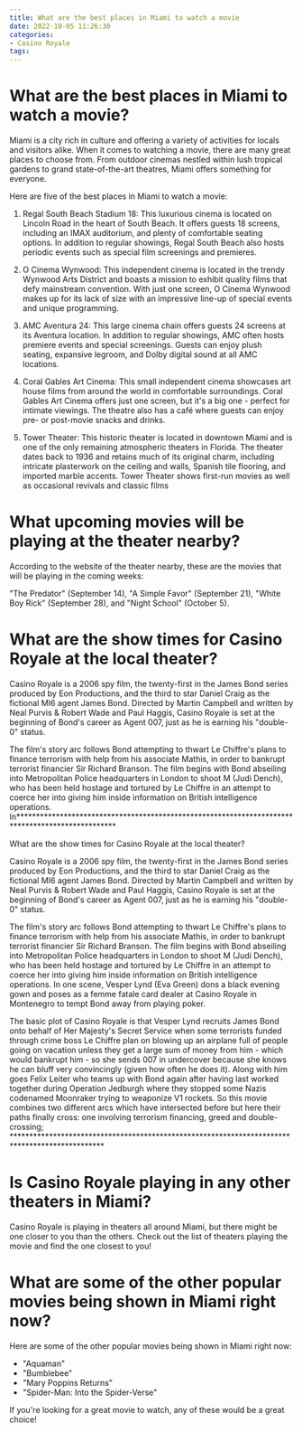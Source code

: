 ```yaml
---
title: What are the best places in Miami to watch a movie 
date: 2022-10-05 11:26:30
categories:
- Casino Royale
tags:
---
```



#  What are the best places in Miami to watch a movie? 

Miami is a city rich in culture and offering a variety of activities for locals and visitors alike. When it comes to watching a movie, there are many great places to choose from. From outdoor cinemas nestled within lush tropical gardens to grand state-of-the-art theatres, Miami offers something for everyone. 

Here are five of the best places in Miami to watch a movie: 

1. Regal South Beach Stadium 18: This luxurious cinema is located on Lincoln Road in the heart of South Beach. It offers guests 18 screens, including an IMAX auditorium, and plenty of comfortable seating options. In addition to regular showings, Regal South Beach also hosts periodic events such as special film screenings and premieres. 

2. O Cinema Wynwood: This independent cinema is located in the trendy Wynwood Arts District and boasts a mission to exhibit quality films that defy mainstream convention. With just one screen, O Cinema Wynwood makes up for its lack of size with an impressive line-up of special events and unique programming. 

3. AMC Aventura 24: This large cinema chain offers guests 24 screens at its Aventura location. In addition to regular showings, AMC often hosts premiere events and special screenings. Guests can enjoy plush seating, expansive legroom, and Dolby digital sound at all AMC locations. 

4. Coral Gables Art Cinema: This small independent cinema showcases art house films from around the world in comfortable surroundings. Coral Gables Art Cinema offers just one screen, but it's a big one - perfect for intimate viewings. The theatre also has a café where guests can enjoy pre- or post-movie snacks and drinks. 

5. Tower Theater: This historic theater is located in downtown Miami and is one of the only remaining atmospheric theaters in Florida. The theater dates back to 1936 and retains much of its original charm, including intricate plasterwork on the ceiling and walls, Spanish tile flooring, and imported marble accents. Tower Theater shows first-run movies as well as occasional revivals and classic films

#  What upcoming movies will be playing at the theater nearby? 

According to the website of the theater nearby, these are the movies that will be playing in the coming weeks: 

"The Predator" (September 14), "A Simple Favor" (September 21), "White Boy Rick" (September 28), and "Night School" (October 5).

#  What are the show times for Casino Royale at the local theater? 

Casino Royale is a 2006 spy film, the twenty-first in the James Bond series produced by Eon Productions, and the third to star Daniel Craig as the fictional MI6 agent James Bond. Directed by Martin Campbell and written by Neal Purvis & Robert Wade and Paul Haggis, Casino Royale is set at the beginning of Bond's career as Agent 007, just as he is earning his "double-0" status.

The film's story arc follows Bond attempting to thwart Le Chiffre's plans to finance terrorism with help from his associate Mathis, in order to bankrupt terrorist financier Sir Richard Branson. The film begins with Bond abseiling into Metropolitan Police headquarters in London to shoot M (Judi Dench), who has been held hostage and tortured by Le Chiffre in an attempt to coerce her into giving him inside information on British intelligence operations. In*************************************************************************************************

What are the show times for Casino Royale at the local theater? 

Casino Royale is a 2006 spy film, the twenty-first in the James Bond series produced by Eon Productions, and the third to star Daniel Craig as the fictional MI6 agent James Bond. Directed by Martin Campbell and written by Neal Purvis & Robert Wade and Paul Haggis, Casino Royale is set at the beginning of Bond's career as Agent 007, just as he is earning his "double-0" status. 

The film's story arc follows Bond attempting to thwart Le Chiffre's plans to finance terrorism with help from his associate Mathis, in order to bankrupt terrorist financier Sir Richard Branson. The film begins with Bond abseiling into Metropolitan Police headquarters in London to shoot M (Judi Dench), who has been held hostage and tortured by Le Chiffre in an attempt to coerce her into giving him inside information on British intelligence operations. In one scene, Vesper Lynd (Eva Green) dons a black evening gown and poses as a femme fatale card dealer at Casino Royale in Montenegro to tempt Bond away from playing poker.

The basic plot of Casino Royale is that Vesper Lynd recruits James Bond onto behalf of Her Majesty's Secret Service when some terrorists funded through crime boss Le Chiffre plan on blowing up an airplane full of people going on vacation unless they get a large sum of money from him - which would bankrupt him - so she sends 007 in undercover because she knows he can bluff very convincingly (given how often he does it). Along with him goes Felix Leiter who teams up with Bond again after having last worked together during Operation Jedburgh where they stopped some Nazis codenamed Moonraker trying to weaponize V1 rockets. So this movie combines two different arcs which have intersected before but here their paths finally cross: one involving terrorism financing, greed and double-crossing; ***********************************************************************************************

#  Is Casino Royale playing in any other theaters in Miami? 

Casino Royale is playing in theaters all around Miami, but there might be one closer to you than the others. Check out the list of theaters playing the movie and find the one closest to you!

#  What are some of the other popular movies being shown in Miami right now?

Here are some of the other popular movies being shown in Miami right now:

- "Aquaman"
- "Bumblebee"
- "Mary Poppins Returns"
- "Spider-Man: Into the Spider-Verse"

If you're looking for a great movie to watch, any of these would be a great choice!